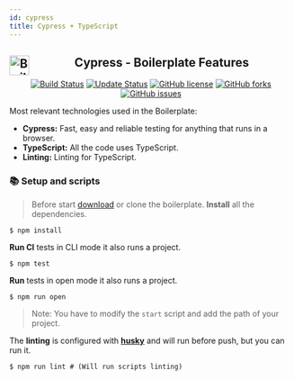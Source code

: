 ```yaml
---
id: cypress
title: Cypress + TypeScript
---
```

<h2 align="center">Cypress - Boilerplate Features <img src="https://raw.githubusercontent.com/CKGrafico/Frontend-Boilerplates/docs/resources/techs/cypress.png" align="left" width="35" title="Boilerplate" /></h2>

<p align="center">
  <a href="https://travis-ci.org/CKGrafico/Frontend-Boilerplates"><img src="https://travis-ci.org/CKGrafico/Frontend-Boilerplates.svg?branch=cypress" alt="Build Status" /></a>
  <a href="https://github.com/CKGrafico/Frontend-Boilerplates/releases"><img src="https://img.shields.io/badge/Update%20status-Frequently-brightgreen" alt="Update Status" /></a>
  <a href="https://github.com/CKGrafico/Frontend-Boilerplates/blob/basic/LICENSE"><img src="https://img.shields.io/github/license/CKGrafico/Frontend-Boilerplates.svg" alt="GitHub license" /></a>
  <a href="https://github.com/CKGrafico/Frontend-Boilerplates/network"><img src="https://img.shields.io/github/forks/CKGrafico/Frontend-Boilerplates.svg" alt="GitHub forks" /></a>
  <a href="https://github.com/CKGrafico/Frontend-Boilerplates/issues"><img src="https://img.shields.io/github/issues/CKGrafico/Frontend-Boilerplates.svg" alt="GitHub issues" /></a>
</p>

Most relevant technologies used in the Boilerplate:

- **Cypress:** Fast, easy and reliable testing for anything that runs in a browser.
- **TypeScript:** All the code uses TypeScript.
- **Linting:** Linting for TypeScript.

### 📚 Setup and scripts

> Before start [download](https://github.com/CKGrafico/Frontend-Boilerplates/archive/ts.zip) or clone the boilerplate.
> **Install** all the dependencies.

```shell
$ npm install
```

**Run CI** tests in CLI mode it also runs a project.

```shell
$ npm test
```

**Run** tests in open mode it also runs a project.

```shell
$ npm run open
```

> Note: You have to modify the `start` script and add the path of your project.

The **linting** is configured with [**husky**](https://github.com/typicode/husky) and will run before push, but you can run it.

```shell
$ npm run lint # (Will run scripts linting)
```

